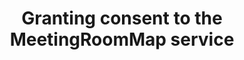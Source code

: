 ---
title: "Granting consent to the MeetingRoomMap service"
linkTitle: "Granting consent"
tags: ["AdminSite"]
weight: 10
description: >
  Before being able to use MeetingRoomMap admin site or any of the add-ins, an Azure/Office365 Tenant administrator needs to give consent.
---
